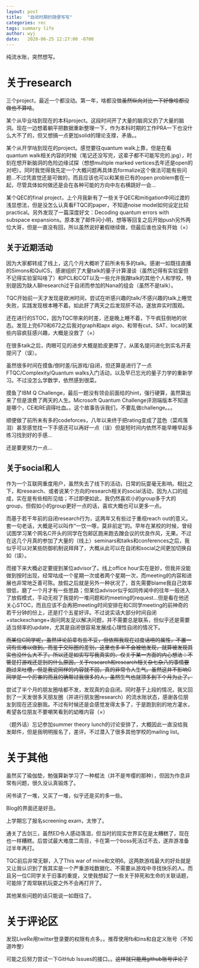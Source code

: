```yaml
---
layout: post
title:  "自闭时期的随便写写"
categories: rec
tags: summary life
author: wyj
date:   2020-06-25 12:27:00 -0700
---
```


纯流水账，突然想写。

关于research
===

三个project，最近一个都没动。第一年，啥都没做~~虽然纵向对比一下好像啥都没做也不算啥~~。

某个从毕业咕到现在的本科project。这段时间开了大量的脑洞又扔了大量的脑洞。现在一边想着躺平把数据重新整理一下，作为本科时期的工作PRA一下也没什么大不了的，但又想搞一点更加solid的理论支撑，矛盾。。

某个从开学咕到现在的project。感觉要往quantum walk上靠，但是在看quantum walk相关内容的时候（笔记还没写完，这辈子都不可能写完的.jpg），时刻在想开新脑洞的危险边缘试探（想想multiple marked vertices去年还是open的对吧）。同时我觉得我先定一个大概问题再具体去formalize这个做法可能有些问题…不过凭直觉还是可做的，而且应该也可以和某些已有的open problem套在一起，尽管具体如何做还是会在各种可能的方向中左右横跳好一会…

某个QEC的final project，上个月我新有了一些关于QEC和mitigation中间过渡的浅显想法，但是没怎么认真看FTQC的paper，不知道noise model如何设定比较practical。另外发现了一篇深度好文：Decoding quantum errors with subspace expansions。原本发了邮件问小明，想等等回复之后开始push另外两位大哥，但是一直没有回，所以虽然说好暑假继续做，但最后谁也没有开始（×）

关于近期活动
---

因为大家都转成了线上，这几个月大概听了前所未有多的talk。感谢一如既往直播的Simons和QuICS，感谢组织了大量talk的量子计算漫谈（虽然记得有实验室但不记得实验室叫啥了）和PCL和CQT以及一些允许我蹭talk的其他个人和学校，特别是因为缺人聊research过于自闭而参加的Nana的组会（虽然不是talk）。

TQC开始前一天才发现是欧洲时间，尝试在听感兴趣的talk/不感兴趣的talk上睡觉失败，实践发现根本睡不着。如此肝了两天之后发现肝不动，遂放弃实时围观。

还在进行的STOC，因为TQC带来的时差，还是晚上睡不着，下午疯狂倒地的状态。发现上完670和672之后我对graph和apx algo、和带有cut、SAT、local的某些内容疯狂感兴趣，大概是没救了（×）

在很多talk之后，肉眼可见的进步大概是脸皮更厚了，从匿名提问进化到实名开麦提问了（误）。


虽然很多时间在摸鱼/倒时差/玩游戏/自闭，但还算是进行了一点FTQC/Complexity/Quantum walks入门活动，以及早已忘光的量子力学的重新学习。不过没怎么学数学，依然感到很菜。

摸鱼了IBM Q Challenge，最后一题没有领会前面给的hint，强行硬算，虽然算出来了但是浪费了两天的人生。Microsoft Quantum Challenge评测端版本不知道是哪个，CE和RE调得吐血。。这个故事告诉我们，不要乱做challenge。。。

顺便做了前所未有多的codeforces，八年以来终于把rating变成了蓝色（菜鸡落泪）甚至感觉找一下手感还可以再好一点（误）但是短时间内依然不能早睡早起多练习找到好的手感…

还是要更努力一点…


关于social和人
---

作为一个互联网重度用户，虽然失去了线下的活动，日常的玩耍毫无影响。相比之下，和research、或者说某个方向的research相关的social活动，因为人口的组成，实在是有些相形见绌；不过即便如此，我仍然喜欢小的group多于大的group，但假如小的group更好一点的话，喜欢大概也可以更多一点。

而基于若干年前的自闭research行为，这两年又有些过于重视reach out的意义。套一句老话，大概是可以叫作“一饮一啄，莫非前定”的。早年在某校的时候，曾经试图学习某个网名C开头的同学在包邮区跑来跑去蹭会议的优良作风，无果。不过在这几个月真的参加了大量的（线上）seminars和talks和conferences之后，我似乎可以对某些防御机制说拜拜了，大概从此可以在自闭和social之间更加切换自如（误）。

而接下来大概必定要提到某位advisor了。线上office hour实在是妙，但我并没能做到按时出现，经常咕成一个星期一次或者两个星期一次，而meeting的内容和进展也非常地乏善可陈。放假之后就是另外一种状况了，首先需要blame我自己效率很低，磨了一个月才有一些思路；但某位advisor似乎如同传闻中的往年一般进入了放假模式，手动无视了我提的一堆问题和约meeting的request…但是看在他还关心STOC，而且应该不会再把meeting时间安排在和C同学meeting的前神奇的若干分钟的份上，还是打个五星好评。不过说实话大部分时间自闭+stackexchange+询问网友足以解决问题，并不需要总是联系，但似乎还是需要适当频率的update，尤其是自闭很容易发展成心理性自闭的情况下。

~~而某位C同学呢，虽然评论前辈有些不妥，但依照我现在过度话唠的属性，不置一词有些难以做到。而鉴于交际圈的差别，这里也多半不会被他发现，就算被发现其实也没什么大不了。所以还是如实写写我真实的、仅关于某一方面的内心想法：不管是打游戏还是别的什么原因，关于research和research相关杂七杂八的事情要跑过来吐槽，但是我说同样的内容就不回，真的非常令人生气。虽然这并不影响C同学是一个厉害的而且的确帮过我很多的人，虽然生气也就顶多到下个月为止了。~~

尝试了半个月的朋友圈啥都不发，发现真的会自闭。同时基于上段的情况，我又回到了一天发很多天朋友圈（并进行朋友圈research）的流水账状态，感谢各位朋友到现在还没删我。不过有时候还是会感觉发得太多了，于是跑到别的地方灌水，希望各位朋友不要嘲笑看到的幼稚内容（×）

（题外话）忘记参加summer theory lunch的讨论安排了，大概因此一直没给我发邮件，但是我明明报名了，差评。不过潜入了很多其他学校的mailing list。

关于其他
===

虽然买了瑜伽垫，勉强算新学习了一种棍法（并不是岑缨的那种），但因为作息非常有问题，很久没认真锻炼了。

闲书读了一堆，又买了一堆，似乎还是买的多一些。

Blog的界面还是好丑。

上学期忘了报名screening exam，太惨了。

通关了古剑三，虽然ED令人感动落泪，但当时的现实世界实在是太糟糕了，现在也一样糟糕。后尝试最大难度二周目，卡在第一个boss死活过不去，遂弃游准备过半年再打。

TQC前后非常无聊，入了This war of mine和文明6。这两款游戏最大的好处就是又让我认识到了我其实是一个严重游戏数据化、不需要从游戏中寻找快乐的人。而且另一位C同学关于旧事的重提，又使我想起了一些关于猝死和生命的关联话题，可能除了周常联机玩耍之外不会再打开了。

其他某些问题的话只能说一如既往了。

关于评论区
===

发现LiveRe用twitter登录要的权限有点多。。推荐使用fb和ins和自定义账号（不知道咋整）

可能之后努力尝试一下GitHub Issues的接口。。~~这样就只能用github账号评论了~~
